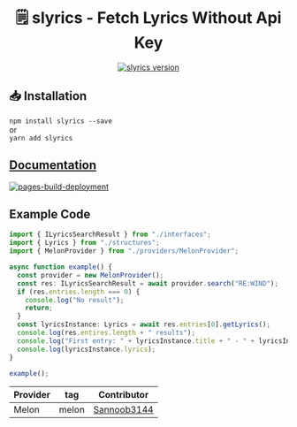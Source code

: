 <h1 align="center">🗒️  slyrics - Fetch Lyrics Without Api Key</h1>

<p align="center">
  <a href="https://www.npmjs.com/package/slyrics">
    <img alt="slyrics version" src="https://badge.fury.io/js/slyrics.svg"></img>
  </a>
<p>


## 📥  Installation
``
npm install slyrics --save
``   
or   
``yarn add slyrics``

## [Documentation](https://slyrics.cocochino.cafe)
[![pages-build-deployment](https://github.com/SiruBOT/slyrics/actions/workflows/pages/pages-build-deployment/badge.svg)](https://github.com/SiruBOT/slyrics/actions/workflows/pages/pages-build-deployment)

## Example Code
```ts
import { ILyricsSearchResult } from "./interfaces";
import { Lyrics } from "./structures";
import { MelonProvider } from "./providers/MelonProvider";

async function example() {
  const provider = new MelonProvider();
  const res: ILyricsSearchResult = await provider.search("RE:WIND");
  if (res.entries.length === 0) {
    console.log("No result");
    return;
  }
  const lyricsInstance: Lyrics = await res.entries[0].getLyrics();
  console.log(res.entires.length + " results");
  console.log("First entry: " + lyricsInstance.title + " - " + lyricsInstance.artist);
  console.log(lyricsInstance.lyrics);
}

example();
```

|Provider|tag|Contributor|
|------|---|---|
|Melon|melon|[Sannoob3144](https://github.com/sannoob3144)|
